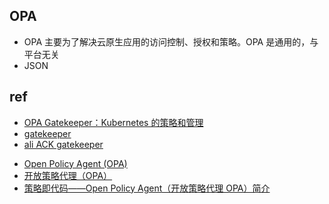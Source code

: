 

## OPA
+ OPA 主要为了解决云原生应用的访问控制、授权和策略。OPA 是通用的，与平台无关
+ JSON

## ref
+ [OPA Gatekeeper：Kubernetes 的策略和管理](https://kubernetes.io/zh-cn/blog/2019/08/06/opa-gatekeeper-policy-and-governance-for-kubernetes/)
+ [gatekeeper](https://github.com/open-policy-agent/gatekeeper)
+ [ali ACK gatekeeper](https://help.aliyun.com/document_detail/180803.html)
<!-- OPA -->
+ [Open Policy Agent (OPA) ](https://www.openpolicyagent.org/)
+ [开放策略代理（OPA）](https://jimmysong.io/kubernetes-handbook/practice/open-policy-agent.html)
+ [策略即代码——Open Policy Agent（开放策略代理 OPA）简介](https://cloudnative.to/blog/introducing-policy-as-code-the-open-policy-agent-opa/)